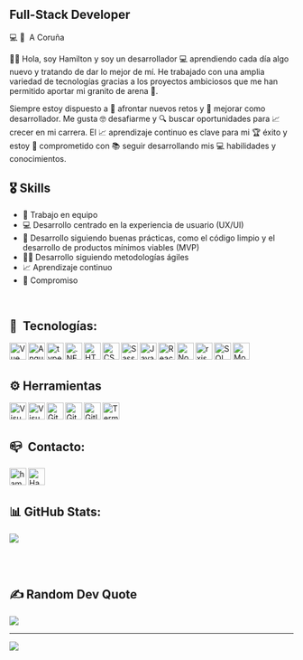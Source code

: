 ## Full-Stack Developer
💻 🏡 &nbsp;A Coruña

👋🏾 Hola, soy Hamilton y soy un desarrollador 💻 aprendiendo cada día algo nuevo y tratando de dar lo mejor de mí. He trabajado con una amplia variedad de tecnologías gracias a los proyectos ambiciosos que me han permitido aportar mi granito de arena 🌟.

Siempre estoy dispuesto a 💪 afrontar nuevos retos y 🚀 mejorar como desarrollador. Me gusta 🤓 desafiarme y 🔍 buscar oportunidades para 📈 crecer en mi carrera. El 📈 aprendizaje continuo es clave para mi 🏆 éxito y estoy 💪 comprometido con 📚 seguir desarrollando mis 💻 habilidades y conocimientos.
<br />

## 🎖&nbsp;Skills

- 🤝 Trabajo en equipo 
- 💻 Desarrollo centrado en la experiencia de usuario (UX/UI) 
- 🧹 Desarrollo siguiendo buenas prácticas, como el código limpio y el desarrollo de productos mínimos viables (MVP) 
- 🧑‍💼 Desarrollo siguiendo metodologías ágiles
- 📈 Aprendizaje continuo 
- 💪 Compromiso
<br />

##  📌 &nbsp;Tecnologías:

<img align="left" alt="Vue"  height="30px" src="https://cdn.svgporn.com/logos/vue.svg" />

<img align="left" alt="Angular"  height="30px" src="https://cdn.svgporn.com/logos/angular-icon.svg" />

<img align="left"  alt="typescript"  height="30px" src="https://cdn.svgporn.com/logos/typescript-icon.svg"/>

<img align="left" alt=".NET" height="30px" src="https://cdn.svgporn.com/logos/dotnet.svg" />

<img align="left" alt="HTML5" height="30px" src="https://cdn.svgporn.com/logos/html-5.svg" />

<img align="left" alt="CSS3" height="30px" src="https://cdn.svgporn.com/logos/css-3.svg" />

<img align="left" alt="Sass" height="30px" src="https://cdn.svgporn.com/logos/sass.svg" />

<img align="left" alt="JavaScript" height="30px" src="https://cdn.svgporn.com/logos/javascript.svg" />

<img align="left" alt="React" height="30px" src="https://cdn.svgporn.com/logos/react.svg" />

<img align="left" alt="Node.js" height="30px" src="https://cdn.svgporn.com/logos/nodejs.svg" />

<img align="left" alt="rxjs" height="30px" src="https://cdn.svgporn.com/logos/reactivex.svg" />

<img align="left" alt="SQL" height="30px" src="https://cdn.svgporn.com/logos/mysql.svg" />

<img align="left" alt="MongoDB" height="30px" src="https://cdn.svgporn.com/logos/mongodb.svg" />
<br />
<br />

## ⚙️ Herramientas

<img align="left" alt="Visual Studio Code" height="30px" src="https://cdn.svgporn.com/logos/visual-studio-code.svg" />
<img align="left" alt="Visual Studio" height="30px" src="https://cdn.svgporn.com/logos/visual-studio.svg" />
<img align="left" alt="Git" height="30px" src="https://cdn.svgporn.com/logos/git-icon.svg" />
<img align="left" alt="GitHub"  height="30px" src="https://cdn.svgporn.com/logos/github-icon.svg" />
<img align="left" alt="Gitlab"  height="30px" src="https://cdn.svgporn.com/logos/gitlab.svg" />
<img align="left" alt="Terminal" height="30px" src="https://cdn.svgporn.com/logos/terminal.svg" />
<br />
<br />

##  📪 &nbsp;Contacto:

[<img align="left" alt="hamelshmc.github.io" height="30px" src="https://cdn.svgporn.com/logos/google-marketing-platform.svg" />][website]
[<img align="left" alt="Hamelshmc | LinkedIn" height="30px" src="https://cdn.svgporn.com/logos/linkedin-icon.svg" />][linkedin]

[website]: https://hamelshmc.github.io/
[linkedin]: https://www.linkedin.com/in/hamelhmc/
<br />
<br />

## 📊&nbsp;GitHub Stats:

<!-- ![](https://github-readme-stats.vercel.app/api?username=hamelshmc&theme=dracula&hide_border=true&include_all_commits=true&count_private=true)<br/>
![](https://github-readme-streak-stats.herokuapp.com/?user=hamelshmc&theme=dracula&hide_border=true)<br/> -->
![](https://github-readme-stats.vercel.app/api/top-langs/?username=hamelshmc&theme=dracula&hide_border=true&include_all_commits=true&count_private=true&layout=compact)

<br />
<br />

## ✍️&nbsp;Random Dev Quote

![](https://quotes-github-readme.vercel.app/api?type=horizontal&theme=dark)

---
[![](https://visitcount.itsvg.in/api?id=hamelshmc&icon=4&color=12)](https://visitcount.itsvg.in)

